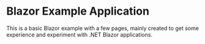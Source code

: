# Blazor Example Application
This is a basic Blazor example with a few pages, mainly created to get some experience and experiment with .NET Blazor applications.
